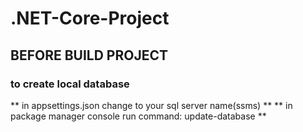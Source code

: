 # .NET-Core-Project
## BEFORE BUILD PROJECT
### to create local database ###
** in appsettings.json change <Your SQL Serwer Name> to your sql server name(ssms) **
** in package manager console run command: update-database **
